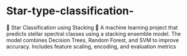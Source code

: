 # Star-type-classification-
📌 Star Classification using Stacking 🚀 A machine learning project that predicts stellar spectral classes using a stacking ensemble model. The model combines Decision Trees, Random Forest, and SVM to improve accuracy. Includes feature scaling, encoding, and evaluation metrics 

